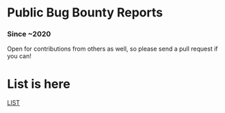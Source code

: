 # Public Bug Bounty Reports

### Since ~2020

Open for contributions from others as well, so please send a pull request if you can!

# List is here
[LIST](https://github.com/Robiq/Bug_Bounty_Reports/tree/master/reports.md)
